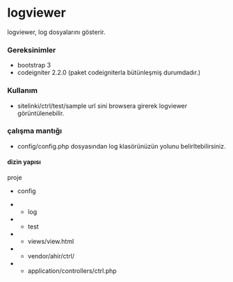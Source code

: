 logviewer
=========
  logviewer, log dosyalarını gösterir.

### Gereksinimler
  * bootstrap 3
  * codeigniter 2.2.0 (paket codeigniterla bütünleşmiş durumdadır.)

### Kullanım
  * sitelinki/ctrl/test/sample url sini browsera girerek logviewer görüntülenebilir.
  
### çalışma mantığı 
  * config/config.php dosyasından log klasörünüzün yolunu belirltebilirsiniz.

#### dizin yapısı
proje
- config 
* - log
* - test
* - views/view.html
* - vendor/ahir/ctrl/
* - application/controllers/ctrl.php

